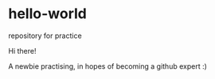 # hello-world
repository for practice

Hi there!

A newbie practising, in hopes of becoming a github expert :)
